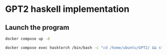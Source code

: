 # GPT2 haskell implementation


## Launch the program

```bash
docker compose up -d
```

```bash
docker compose exec hasktorch /bin/bash -c "cd /home/ubuntu/GPT2/ && stack run"
```
